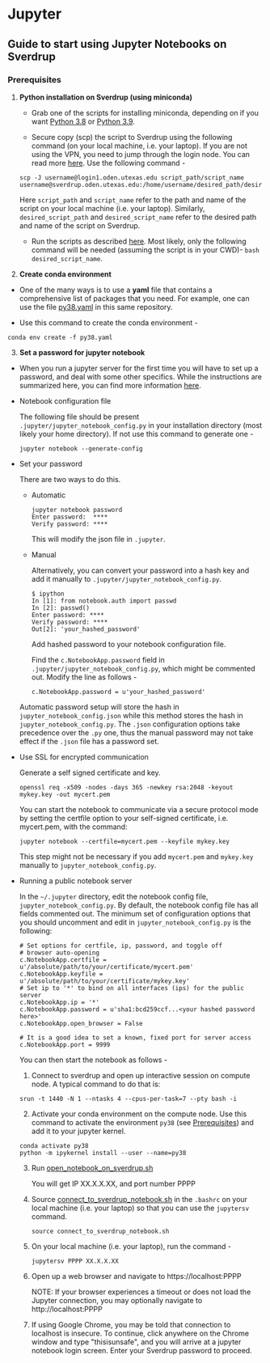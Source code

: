 # Jupyter

## Guide to start using Jupyter Notebooks on Sverdrup

### Prerequisites
1. **Python installation on Sverdrup (using miniconda)**

   - Grab one of the scripts for installing miniconda, depending on if you want [Python 3.8](https://repo.anaconda.com/miniconda/Miniconda3-py39_4.9.2-Linux-x86_64.sh) or [Python 3.9](https://repo.anaconda.com/miniconda/Miniconda3-latest-Linux-x86_64.sh).

   - Secure copy (scp) the script to Sverdrup using the following command (on your local machine, i.e. your laptop). If you are not using the VPN, you need to jump through the login node. You can read more [here](https://www.oden.utexas.edu/sysdocs/ssh/index.html). Use the following command -
   ```
   scp -J username@login1.oden.utexas.edu script_path/script_name username@sverdrup.oden.utexas.edu:/home/username/desired_path/desired_script_name
   ```
     Here `script_path` and `script_name` refer to the path and name of the script on your local machine (i.e. your laptop). Similarly, `desired_script_path` and `desired_script_name` refer to the desired path and name of the script on Sverdrup.

   - Run the scripts as described [here](https://docs.conda.io/projects/conda/en/latest/user-guide/install/linux.html). Most likely, only the following command will be needed (assuming the script is in your CWD)- `bash desired_script_name`.

2. **Create conda environment**

  - One of the many ways is to use a **yaml** file that contains a comprehensive list of packages that you need. For example, one can use the file [py38.yaml](../conda/py38.yaml) in this same repository.

  - Use this command to create the conda environment -
  ```
  conda env create -f py38.yaml
  ```

3. **Set a password for jupyter notebook**

  - When you run a jupyter server for the first time you will have to set up a password, and deal with some other specifics. While the instructions are summarized here, you can find more information [here](https://jupyter-notebook.readthedocs.io/en/stable/public_server.html).

  - Notebook configuration file

    The following file should be present `.jupyter/jupyter_notebook_config.py` in your installation directory (most likely your home directory). If not use this command to generate one -
    ```
    jupyter notebook --generate-config
    ```

  - Set your password

    There are two ways to do this.

    - Automatic
      ```
      jupyter notebook password
      Enter password:  ****
      Verify password: ****
      ```

      This will modify the json file in `.jupyter`.

    - Manual

      Alternatively, you can convert your password into a hash key and add it manually to `.jupyter/jupyter_notebook_config.py`.

      ```
      $ ipython
      In [1]: from notebook.auth import passwd
      In [2]: passwd()
      Enter password: ****
      Verify password: ****
      Out[2]: 'your_hashed_password'
      ```

      Add hashed password to your notebook configuration file.

      Find the `c.NotebookApp.password` field in `.jupyter/jupyter_notebook_config.py`, which might be commented out. Modify the line as follows -
      ```
      c.NotebookApp.password = u'your_hashed_password'
      ```

    Automatic password setup will store the hash in `jupyter_notebook_config.json` while this method stores the hash in `jupyter_notebook_config.py`. The `.json` configuration options take precedence over the `.py` one, thus the manual password may not take effect if the `.json` file has a password set.

  - Use SSL for encrypted communication

    Generate a self signed certificate and key.

    ```
    openssl req -x509 -nodes -days 365 -newkey rsa:2048 -keyout mykey.key -out mycert.pem
    ```

    You can start the notebook to communicate via a secure protocol mode by setting the certfile option to your self-signed certificate, i.e. mycert.pem, with the command:
    ```
    jupyter notebook --certfile=mycert.pem --keyfile mykey.key
    ```

    This step might not be necessary if you add `mycert.pem` and `mykey.key` manually to `jupyter_notebook_config.py`.

  - Running a public notebook server

    In the `~/.jupyter` directory, edit the notebook config file, `jupyter_notebook_config.py`. By default, the notebook config file has all fields commented out. The minimum set of configuration options that you should uncomment and edit in `jupyter_notebook_config.py` is the following:

    ```
    # Set options for certfile, ip, password, and toggle off
    # browser auto-opening
    c.NotebookApp.certfile = u'/absolute/path/to/your/certificate/mycert.pem'
    c.NotebookApp.keyfile = u'/absolute/path/to/your/certificate/mykey.key'
    # Set ip to '*' to bind on all interfaces (ips) for the public server
    c.NotebookApp.ip = '*'
    c.NotebookApp.password = u'sha1:bcd259ccf...<your hashed password here>'
    c.NotebookApp.open_browser = False

    # It is a good idea to set a known, fixed port for server access
    c.NotebookApp.port = 9999
    ```

    You can then start the notebook as follows  -

    1. Connect to sverdrup and open up interactive session on compute node. A typical command to do that is:
    ```
    srun -t 1440 -N 1 --ntasks 4 --cpus-per-task=7 --pty bash -i
    ```

    2. Activate your conda environment on the compute node. Use this command to activate the environment `py38` (see [Prerequisites](#prerequisites)) and add it to your jupyter kernel.
    ```
    conda activate py38
    python -m ipykernel install --user --name=py38
    ```

    3. Run [open_notebook_on_sverdrup.sh](open_notebook_on_sverdrup.sh)

       You will get IP XX.X.X.XX, and port number PPPP

    4. Source [connect_to_sverdrup_notebook.sh](connect_to_sverdrup_notebook.sh) in the `.bashrc` on your local machine (i.e. your laptop) so that you can use the `jupytersv` command.

       ```
       source connect_to_sverdrup_notebook.sh
       ```

    5. On your local machine (i.e. your laptop), run the command -

       ```
       jupytersv PPPP XX.X.X.XX
       ```

    6. Open up a web browser and navigate to https://localhost:PPPP
      
         NOTE: If your browser experiences a timeout or does not load the Jupyter connection, you may optionally navigate to http://localhost:PPPP
    
    7. If using Google Chrome, you may be told that connection to localhost is insecure. To continue, click anywhere on the Chrome window and type "thisisunsafe", and you will arrive at a jupyter notebook login screen. Enter your Sverdrup password to proceed.
